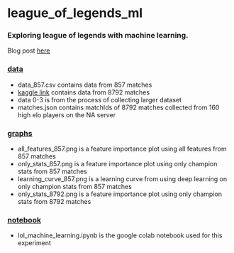 # league_of_legends_ml
### Exploring league of legends with machine learning.
Blog post [here](https://medium.com/@lawsus/total-gold-prediction-in-league-of-legends-using-champion-stats-68cc9bf5f3ff)

### [data](data)
* data_857.csv contains data from 857 matches
* [kaggle link](https://www.kaggle.com/datasets/lawsus/lolstats) contains data from 8792 matches
* data 0-3 is from the process of collecting larger dataset
* matches.json contains matchIds of 8792 matches collected from 160 high elo players on the NA server

### [graphs](raphs)
* all_features_857.png is a feature importance plot using all features from 857 matches
* only_stats_857.png is a feature importance plot using only champion stats from 857 matches
* learning_curve_857.png is a learning curve from using deep learning on only champion stats from 857 matches
* only_stats_8792.png is a feature importance plot using only champion stats from 8792 matches

### [notebook](notebook)
* lol_machine_learning.ipynb is the google colab notebook used for this experiment
